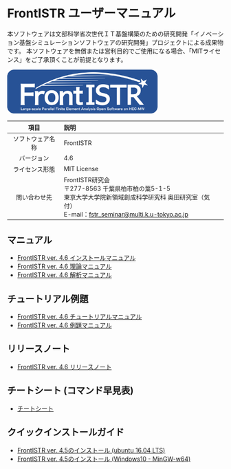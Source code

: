 <!-- 表記は FrontISTR ver. 0.0 で統一します -->
# FrontISTR ユーザーマニュアル

本ソフトウェアは文部科学省次世代ＩＴ基盤構築のための研究開発「イノベーション基盤シミュレーションソフトウェアの研究開発」プロジェクトによる成果物です。
本ソフトウェアを無償または営利目的でご使用になる場合、「MITライセンス」をご了承頂くことが前提となります。

<img src="./image/FrontISTR_logo.png" width="350px">

| 項目 | 説明 |
|:---------:|:---------|
| ソフトウェア名称 | FrontISTR |
| バージョン | 4.6 |
| ライセンス形態 | MIT License |
| 問い合わせ先 | FrontISTR研究会<br> 〒277-8563 千葉県柏市柏の葉5-1-5<br> 東京大学大学院新領域創成科学研究科 奥田研究室（気付）<br> E-mail：fstr_seminar@multi.k.u-tokyo.ac.jp |

## マニュアル

  - [FrontISTR ver. 4.6 インストールマニュアル](01_install/install_00/index.html)
  - [FrontISTR ver. 4.6 理論マニュアル](02_theory/theory_00/index.html)
  - [FrontISTR ver. 4.6 解析マニュアル](03_analysis/analysis_00/index.html)

## チュートリアル例題

  - [FrontISTR ver. 4.6 チュートリアルマニュアル](04_tutorial/tutorial_00/index.html)
  - [FrontISTR ver. 4.6 例題マニュアル](05_example/example_00/index.html)

## リリースノート

  - [FrontISTR ver. 4.6 リリースノート](06_release_note/00_release_note/index.html)

## チートシート (コマンド早見表)

  - [チートシート](07_cheat_sheet/00_cheat_sheet/index.html)

## クイックインストールガイド

  - [FrontISTR ver. 4.5のインストール (ubuntu 16.04 LTS)](08_quick_guide/00_FrontISTR_install_quickguide_ubuntu/index.html)
  - [FrontISTR ver. 4.5のインストール (Windows10 - MinGW-w64)](08_quick_guide/01_FrontISTR_install_quickguide_windows/index.html)
